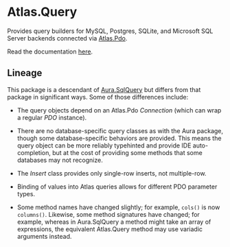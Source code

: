 # Atlas.Query

Provides query builders for MySQL, Postgres, SQLite, and Microsoft SQL Server
backends connected via [Atlas.Pdo][].

Read the documentation [here](http://atlasphp.io/dymaxion/query).

## Lineage

This package is a descendant of [Aura.SqlQuery][] but differs from that package
in significant ways. Some of those differences include:

- The query objects depend on an Atlas.Pdo _Connection_ (which can wrap a regular
  _PDO_ instance).

- There are no database-specific query classes as with the Aura package, though
  some database-specific behaviors are provided. This means the query object can
  be more reliably typehinted and provide IDE auto-completion, but at the cost
  of providing some methods that some databases may not   recognize.

- The _Insert_ class provides only single-row inserts, not multiple-row.

- Binding of values into Atlas queries allows for different PDO parameter
  types.

- Some method names have changed slightly; for example, `cols()` is now
  `columns()`. Likewise, some method signatures have changed; for example,
  whereas in Aura.SqlQuery a method might take an array of expressions,
  the equivalent Atlas.Query method may use variadic arguments instead.

[Atlas.Pdo]: https://github.com/atlasphp/Atlas.Pdo
[Aura.SqlQuery]: https://github.com/auraphp/Aura.SqlQuery
